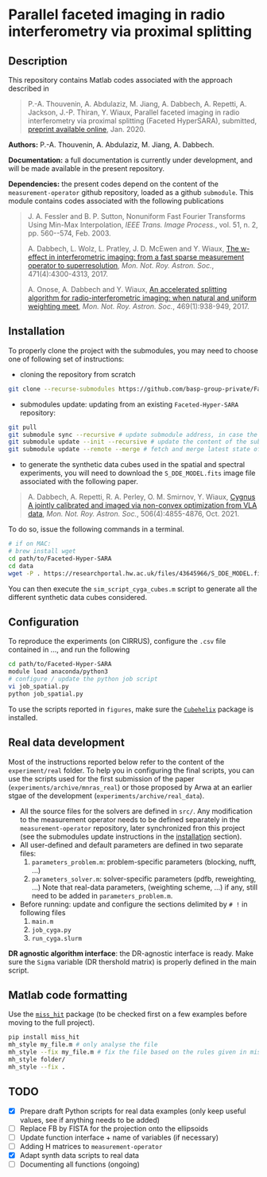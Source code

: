 # Parallel faceted imaging in radio interferometry via proximal splitting

## Description

This repository contains Matlab codes associated with the approach described in

>P.-A. Thouvenin, A. Abdulaziz, M. Jiang, A. Dabbech, A. Repetti, A. Jackson, J.-P. Thiran, Y. Wiaux, Parallel faceted imaging in radio interferometry via proximal splitting (Faceted HyperSARA), submitted, [preprint available online](https://arxiv.org/abs/2003.07358), Jan. 2020.  

**Authors:** P.-A. Thouvenin, A. Abdulaziz, M. Jiang, A. Dabbech.

**Documentation:** a full documentation is currently under development, and will be made available in the present repository.

**Dependencies:** the present codes depend on the content of the `measurement-operator` github repository, loaded as a github `submodule`. This module contains codes associated with the following publications

> J. A. Fessler and B. P. Sutton, Nonuniform Fast Fourier Transforms Using Min-Max Interpolation, *IEEE Trans. Image Process.*, vol. 51, n. 2, pp. 560--574, Feb. 2003.
>
> A. Dabbech, L. Wolz, L. Pratley, J. D. McEwen and Y. Wiaux, [The w-effect in interferometric imaging: from a fast sparse measurement operator to superresolution](http://dx.doi.org/10.1093/mnras/stx1775), *Mon. Not. Roy. Astron. Soc.*, 471(4):4300-4313, 2017.
>
> A. Onose, A. Dabbech and Y. Wiaux, [An accelerated splitting algorithm for radio-interferometric imaging: when natural and uniform weighting meet](http://dx.doi.org/10.1093/mnras/stx755), *Mon. Not. Roy. Astron. Soc.*, 469(1):938-949, 2017.

## Installation

To properly clone the project with the submodules, you may need to choose one of following set of instructions:

- cloning the repository from scratch

```bash
git clone --recurse-submodules https://github.com/basp-group-private/Faceted-Hyper-SARA.git
```

- submodules update: updating from an existing `Faceted-Hyper-SARA` repository:

```bash
git pull
git submodule sync --recursive # update submodule address, in case the url has changed
git submodule update --init --recursive # update the content of the submodules
git submodule update --remote --merge # fetch and merge latest state of the submodule
```

- to generate the synthetic data cubes used in the spatial and spectral experiments, you will need to download the `S_DDE_MODEL.fits` image file associated with the following paper.

> A. Dabbech, A. Repetti, R. A. Perley, O. M. Smirnov, Y. Wiaux, [Cygnus A jointly calibrated and imaged via non-convex optimization from VLA data](https://doi.org/10.1093/mnras/stab1903), *Mon. Not. Roy. Astron. Soc.*, 506(4):4855-4876, Oct. 2021.

To do so, issue the following commands in a terminal.

```bash
# if on MAC: 
# brew install wget
cd path/to/Faceted-Hyper-SARA
cd data
wget -P . https://researchportal.hw.ac.uk/files/43645966/S_DDE_MODEL.fits
```

You can then execute the `sim_script_cyga_cubes.m` script to generate all the different synthetic data cubes considered.

## Configuration

To reproduce the experiments (on CIRRUS), configure the `.csv` file contained in ..., and run the following

```bash
cd path/to/Faceted-Hyper-SARA
module load anaconda/python3
# configure / update the python job script
vi job_spatial.py
python job_spatial.py
```

To use the scripts reported in `figures`, make sure the [`Cubehelix`](...) package is installed.

## Real data development

Most of the instructions reported below refer to the content of the `experiment/real` folder. To help you in configuring the final scripts, you can use the scripts used for the first submission of the paper (`experiments/archive/mnras_real`) or those proposed by Arwa at an earlier stgae of the development (`experiments/archive/real_data`).

- All the source files for the solvers are defined in `src/`. Any modification to the measurement operator needs to be defined separately in the `measurement-operator` repository, later synchronized fron this project (see the submodules update instructions in the [installation](#installation) section).
- All user-defined and default parameters are defined in two separate files:
    1. `parameters_problem.m`: problem-specific parameters (blocking, nufft, ...)
    2. `parameters_solver.m`: solver-specific parameters (pdfb, reweighting, ...)
Note that real-data parameters, (weighting scheme, ...) if any, still need to be added in `parameters_problem.m`.
- Before running: update and configure the sections delimited by `# !` in following files
    1. `main.m`
    2. `job_cyga.py`
    3. `run_cyga.slurm`

**DR agnostic algorithm interface**: the DR-agnostic interface is ready. Make sure the `Sigma` variable (DR thershold matrix) is properly defined in the main script.

## Matlab code formatting

Use the [`miss_hit`](https://github.com/florianschanda/miss_hit) package (to be checked first on a few examples before moving to the full project).

```bash
pip install miss_hit
mh_style my_file.m # only analyse the file
mh_style --fix my_file.m # fix the file based on the rules given in miss_hit.cfg
mh_style folder/
mh_style --fix .
```

## TODO

- [x] Prepare draft Python scripts for real data examples (only keep useful values, see if anything needs to be added)
- [ ] Replace FB by FISTA for the projection onto the ellipsoids
- [ ] Update function interface + name of variables (if necessary)
- [ ] Adding H matrices to `measurement-operator`
- [x] Adapt synth data scripts to real data
- [ ] Documenting all functions (ongoing)
